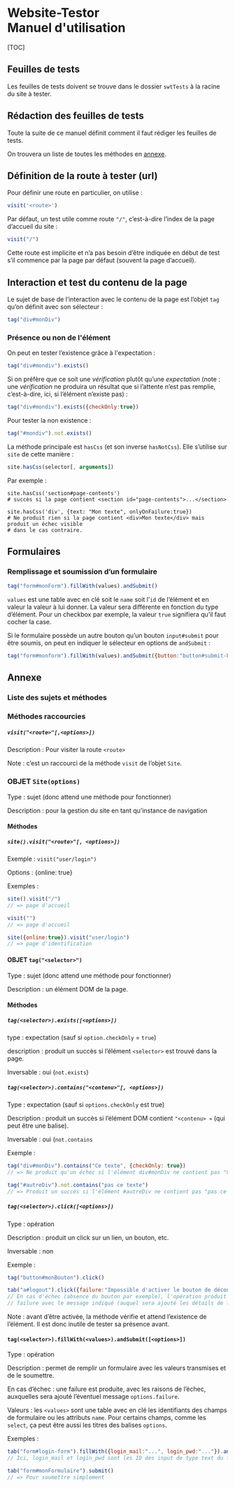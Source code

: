 # Website-Testor<br>Manuel d'utilisation

[TOC]

## Feuilles de tests

Les feuilles de tests doivent se trouve dans le dossier `swtTests` à la racine du site à tester.

## Rédaction des feuilles de tests

Toute la suite de ce manuel définit comment il faut rédiger les feuilles de tests.

On trouvera un liste de toutes les méthodes en [annexe](#annexesmethodes).

## Définition de la route à tester (url)

Pour définir une route en particulier, on utilise :

~~~javascript
visit('<route>')
~~~

Par défaut, un test utile comme route `"/"`, c’est-à-dire l’index de la page d’accueil du site :

~~~javascript
visit("/")
~~~

Cette route est implicite et n’a pas besoin d’être indiquée en début de test s’il commence par la page par défaut (souvent la page d’accueil).

## Interaction et test du contenu de la page

Le sujet de base de l’interaction avec le contenu de la page est l’objet `tag` qu’on définit avec son sélecteur :

~~~javascript
tag("div#monDiv")
~~~

### Présence ou non de l'élément

On peut en tester l’existence grâce à l'expectation :

~~~javascript
tag("div#mondiv").exists()
~~~

Si on préfère que ce soit une *vérification* plutôt qu’une *expectation* (note : une *vérification* ne produira un résultat que si l’attente n’est pas remplie, c’est-à-dire, ici, si l’élément n’existe pas) :

~~~javascript
tag("div#mondiv").exists({checkOnly:true})
~~~

Pour tester la non existence :

~~~javascript
tag("#mondiv").not.exists()
~~~





La méthode principale est `hasCss` (et son inverse `hasNotCss`). Elle s’utilise sur `site` de cette manière :

~~~javascript
site.hasCss(selector[, arguments])
~~~



Par exemple :

~~~javas
site.hasCss('section#page-contents')
# succès si la page contient <section id="page-contents">...</section>
~~~

~~~javas
site.hasCss('div', {text: "Mon texte", onlyOnFailure:true})
# Ne produit rien si la page contient <div>Mon texte</div> mais produit un échec visible
# dans le cas contraire.
~~~



## Formulaires

### Remplissage et soumission d’un formulaire

~~~javascript
tag("form#monForm").fillWith(values).andSubmit()
~~~

`values` est une table avec en clé soit le `name` soit l’`id` de l’élément et en valeur la valeur à lui donner. La valeur sera différente en fonction du type d’élément. Pour un checkbox par exemple, la valeur `true` signifiera qu’il faut cocher la case.

Si le formulaire possède un autre bouton qu’un bouton `input#submit` pour être soumis, on peut en indiquer le sélecteur en options de `andSubmit` :

~~~javascript
tag("form#monform").fillWith(values).andSubmit({button:"button#submit-button"})
~~~



## Annexe

<a name=" annexesmethodes"></a>

### Liste des sujets et méthodes

### Méthodes raccourcies

##### `visit("<route>"[,<options>])`

Description : Pour visiter la route `<route>`

Note : c’est un raccourci de la méthode `visit` de l’objet `Site`.



### OBJET `Site(options)`

Type : sujet (donc attend une méthode pour fonctionner)

Description : pour la gestion du site en tant qu’instance de navigation

#### Méthodes

##### `site().visit("<route>"[, <options>])`

Exemple : `visit("user/login")`

Options : {online: true}

Exemples :

~~~javascript
site().visit("/")
// => page d'accueil

visit("")
// => page d'accueil

site({online:true}).visit("user/login")
// => page d'identification
~~~



#### OBJET `tag("<selector>")`

Type : sujet (donc attend une méthode pour fonctionner)

Description : un élément DOM de la page.

#### Méthodes

##### `tag(<selector>).exists([<options>])`

type : expectation (sauf si `option.checkOnly` = `true`)

description : produit un succès si l’élément `<selector>` est trouvé dans la page.

Inversable : oui (`not.exists`)

##### `tag(<selector>).contains("<contenu>"[, <options>])`

Type : expectation (sauf si `options.checkOnly` est true)

Description : produit un succès si l’élément DOM contient `"<contenu> »` (qui peut être une balise).

Inversable : oui (`not.contains`

Exemple :

```javascript
tag("div#monDiv").contains("Ce texte", {checkOnly: true})
// => Ne produit qu'un échec si l'élément div#monDiv ne contient pas "Ce texte"

tag("#autreDiv").not.contains("pas ce texte")
// => Produit un succès si l'élément #autreDiv ne contient pas "pas ce texte"
```

##### `tag(<selector>).click([<options>])`

Type : opération

Description : produit un click sur un lien, un bouton, etc.

Inversable : non

Exemple :

~~~javascript
tag("button#monBouton").click()

tab("a#logout").click({failure:"Impossible d'activer le bouton de déconnexion"})
// En cas d'échec (absence du bouton par exemple), l'opération produit une
// failure avec le message indiqué (auquel sera ajouté les détails de l'impossibilité)
~~~

Note : avant d’être activée, la méthode vérifie et attend l’existence de l’élément. Il est donc inutile de tester sa présence avant.

#### `tag(<selector>).fillWith(<values>).andSubmit([<options>])`

Type : opération

Description : permet de remplir un formulaire avec les valeurs transmises et de le soumettre.

En cas d’échec : une failure est produite, avec les raisons de l’échec, auxquelles sera ajouté l’éventuel message `options.failure`.

Valeurs : les `<values>` sont une table avec en clé les identifiants des champs de formulaire ou les attributs `name`. Pour certains champs, comme les `select`, ça peut être aussi les titres des balises `options`.

Exemples :

~~~javascript
tab("form#login-form").fillWith({login_mail:"...", login_pwd:"..."}).andSubmit()
// Ici, login_mail et login_pwd sont les ID des input de type text du formulaire

tab("form#monFormulaire").submit()
// => Pour soumettre simplement 
~~~

